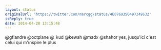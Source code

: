 ```yaml
---
layout: status
originalUrl: 'https://twitter.com/marcgg/status/460769350497349632'
isReply: true
date: 2014-04-28 13:15:48
---
```


@gflandre @octplane @_kud @kewah @madx @shahor yes, jusqu'ici c'est celui qui m'inspire le plus
